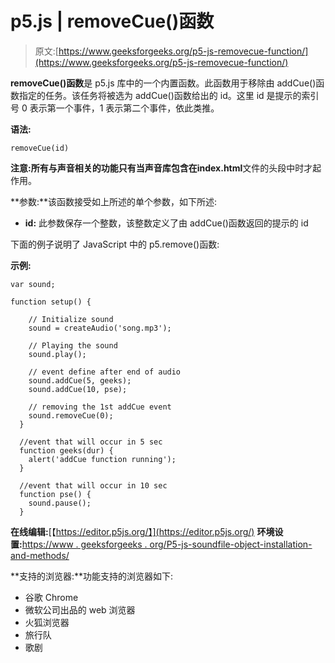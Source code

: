 # p5.js | removeCue()函数

> 原文:[https://www.geeksforgeeks.org/p5-js-removecue-function/](https://www.geeksforgeeks.org/p5-js-removecue-function/)

**removeCue()函数**是 p5.js 库中的一个内置函数。此函数用于移除由 addCue()函数指定的任务。该任务将被选为 addCue()函数给出的 id。这里 id 是提示的索引号 0 表示第一个事件，1 表示第二个事件，依此类推。

**语法:**

```
removeCue(id)
```

**注意:**所有与声音相关的功能只有当声音库包含在**index.html**文件的头段中时才起作用。

**参数:**该函数接受如上所述的单个参数，如下所述:

*   **id:** 此参数保存一个整数，该整数定义了由 addCue()函数返回的提示的 id

下面的例子说明了 JavaScript 中的 p5.remove()函数:

**示例:**

```
var sound;

function setup() {

    // Initialize sound 
    sound = createAudio('song.mp3');

    // Playing the sound 
    sound.play();

    // event define after end of audio
    sound.addCue(5, geeks);
    sound.addCue(10, pse);

    // removing the 1st addCue event
    sound.removeCue(0);
  }

  //event that will occur in 5 sec
  function geeks(dur) {
    alert('addCue function running');
  }

  //event that will occur in 10 sec
  function pse() {
    sound.pause();
  }
```

**在线编辑:**[【https://editor.p5js.org/】](https://editor.p5js.org/)
**环境设置:**[https://www . geeksforgeeks . org/P5-js-soundfile-object-installation-and-methods/](https://www.geeksforgeeks.org/p5-js-soundfile-object-installation-and-methods/)

 **支持的浏览器:**功能支持的浏览器如下:

*   谷歌 Chrome
*   微软公司出品的 web 浏览器
*   火狐浏览器
*   旅行队
*   歌剧